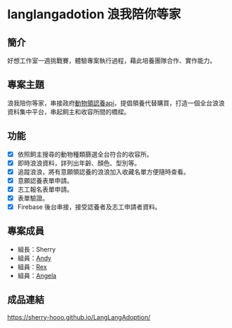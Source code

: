 # langlangadotion 浪我陪你等家

## 簡介

好想工作室一週挑戰賽，體驗專案執行過程，藉此培養團隊合作、實作能力。

## 專案主題

浪我陪你等家，串接政府[動物領認養api](https://data.gov.tw/dataset/85903)，提倡領養代替購買，打造一個全台浪浪資料集中平台，串起飼主和收容所間的橋樑。

## 功能

-[x] 依照飼主搜尋的動物種類篩選全台符合的收容所。
-[x] 即時浪浪資料，詳列出年齡、顏色、型別等。
-[x] 追蹤浪浪，將有意願領認養的浪浪加入收藏名單方便隨時查看。
-[x] 意願認養表單申請。
-[x] 志工報名表單申請。
-[x] 表單驗證。
-[x] Firebase 後台串接，接受認養者及志工申請者資料。

## 專案成員

- 組長：Sherry
- 組員：[Andy](https://github.com/southAndy)
- 組員：[Rex](https://github.com/ifchang)
- 組員：[Angela](https://github.com/cc5324)

## 成品連結
https://sherry-hooo.github.io/LangLangAdoption/

